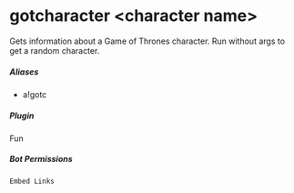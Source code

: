 # gotcharacter &lt;character name&gt;

Gets information about a Game of Thrones character. Run without args to get a random character.
			

##### Aliases

* a!gotc


##### Plugin
Fun


##### Bot Permissions
`Embed Links`